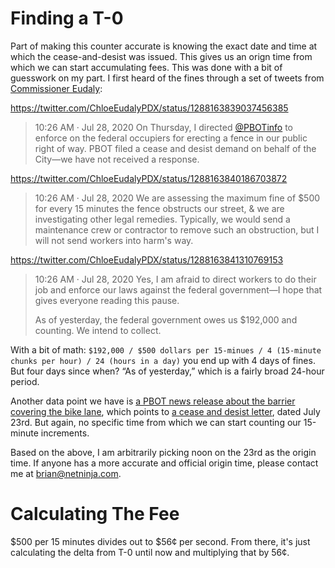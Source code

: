



# Finding a T-0

Part of making this counter accurate is knowing the exact date and time at which the cease-and-desist was issued. This gives us an orign time from which we can start accumulating fees. This was done with a bit of guesswork on my part. I first heard of the fines through a set of tweets from [Commissioner Eudaly](https://twitter.com/ChloeEudalyPDX):

<https://twitter.com/ChloeEudalyPDX/status/1288163839037456385>

> 10:26 AM · Jul 28, 2020
> On Thursday, I directed [@PBOTinfo](https://twitter.com/PBOTinfo) to enforce on the federal occupiers for erecting a fence in our public right of way. PBOT filed a cease and desist demand on behalf of the City—we have not received a response.

<https://twitter.com/ChloeEudalyPDX/status/1288163840186703872>

> 10:26 AM · Jul 28, 2020
> We are assessing the maximum fine of $500 for every 15 minutes the fence obstructs our street, & we are investigating other legal remedies. Typically, we would send a maintenance crew or contractor to remove such an obstruction, but I will not send workers into harm's way.

<https://twitter.com/ChloeEudalyPDX/status/1288163841310769153>

> 10:26 AM · Jul 28, 2020
> Yes, I am afraid to direct workers to do their job and enforce our laws against the federal government—I hope that gives everyone reading this pause. 
> 
> As of yesterday, the federal government owes us $192,000 and counting. We intend to collect.

With a bit of math: `$192,000 / $500 dollars per 15-minues / 4 (15-minute chunks per hour) / 24 (hours in a day)` you end up with 4 days of fines. But four days since when? “As of yesterday,” which is a fairly broad 24-hour period.

Another data point we have is [a PBOT news release about the barrier covering the bike lane](https://content.govdelivery.com/accounts/ORPORTLAND/bulletins/296f26a), which points to [a cease and desist letter](https://www.portland.gov/sites/default/files/2020-07/pbot-director-warner-to-gsa-region-10-administrator-atwood-2020-07-23.pdf?utm_medium=email&utm_source=govdelivery), dated July 23rd. But again, no specific time from which we can start counting our 15-minute increments.

Based on the above, I am arbitrarily picking noon on the 23rd as the origin time. If anyone has a more accurate and official origin time, please contact me at brian@netninja.com.

# Calculating The Fee

$500 per 15 minutes divides out to $56¢ per second. From there, it's just calculating the delta from T-0 until now and multiplying that by 56¢.

